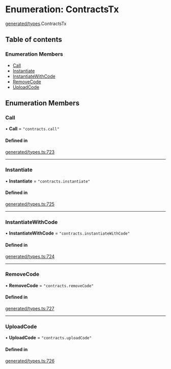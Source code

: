 # Enumeration: ContractsTx

[generated/types](../wiki/generated.types).ContractsTx

## Table of contents

### Enumeration Members

- [Call](../wiki/generated.types.ContractsTx#call)
- [Instantiate](../wiki/generated.types.ContractsTx#instantiate)
- [InstantiateWithCode](../wiki/generated.types.ContractsTx#instantiatewithcode)
- [RemoveCode](../wiki/generated.types.ContractsTx#removecode)
- [UploadCode](../wiki/generated.types.ContractsTx#uploadcode)

## Enumeration Members

### Call

• **Call** = ``"contracts.call"``

#### Defined in

[generated/types.ts:723](https://github.com/PolymeshAssociation/polymesh-sdk/blob/31fdce23/src/generated/types.ts#L723)

___

### Instantiate

• **Instantiate** = ``"contracts.instantiate"``

#### Defined in

[generated/types.ts:725](https://github.com/PolymeshAssociation/polymesh-sdk/blob/31fdce23/src/generated/types.ts#L725)

___

### InstantiateWithCode

• **InstantiateWithCode** = ``"contracts.instantiateWithCode"``

#### Defined in

[generated/types.ts:724](https://github.com/PolymeshAssociation/polymesh-sdk/blob/31fdce23/src/generated/types.ts#L724)

___

### RemoveCode

• **RemoveCode** = ``"contracts.removeCode"``

#### Defined in

[generated/types.ts:727](https://github.com/PolymeshAssociation/polymesh-sdk/blob/31fdce23/src/generated/types.ts#L727)

___

### UploadCode

• **UploadCode** = ``"contracts.uploadCode"``

#### Defined in

[generated/types.ts:726](https://github.com/PolymeshAssociation/polymesh-sdk/blob/31fdce23/src/generated/types.ts#L726)
